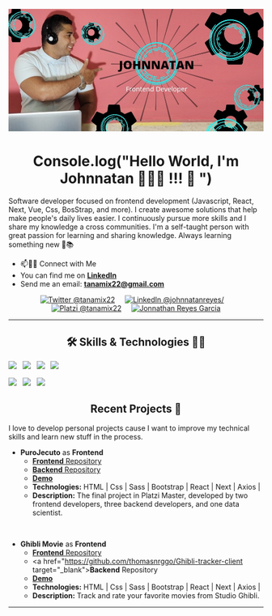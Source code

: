 ![Screenshot](github.jpg)

<h1 align="center">Console.log("Hello World, I'm Johnnatan 👨🏻‍💻 !!! 👋 ") </h1>

Software developer focused on frontend development (Javascript, React, Next, Vue, Css, BosStrap, and more). I create awesome solutions that help make people's daily lives easier. I continuously pursue more skills and I share my knowledge a cross communities. I'm a self-taught person with great passion for learning and sharing knowledge. Always learning something new 🚀📚

<ul>
<li>📫🤝🏻 Connect with Me</li>
<li>You can find me on <strong><a href="https://https://www.linkedin.com/in/johnnatanreyes" target="_blank">LinkedIn</a></strong></li>
<li>Send me an email: <strong><a href="mailto:tanamix22@gmail.com?subject=Hola%20Jonathan">tanamix22@gmail.com</a></strong></li>
</ul>

<p align="center">
  <a href="https://twitter.com/JonnathanTana" target="_blank"><img src="https://img.shields.io/badge/twitter-%231DA1F2.svg?&style=for-the-badge&logo=twitter&logoColor=white" title="Twitter @tanamix22" /></a>&nbsp;&nbsp;&nbsp;&nbsp;
  <a href="https://www.linkedin.com/in/johnnatanreyes/" target="_blank"><img src="https://img.shields.io/badge/linkedin-%230077B5.svg?&style=for-the-badge&logo=linkedin&logoColor=white" title="LinkedIn @johnnatanreyes/"/></a>&nbsp;&nbsp;&nbsp;&nbsp;
  <a href="https://platzi.com/p/tanamix22/" target="_blank"><img src="https://img.shields.io/badge/Platzi-98CA3F.svg?&style=for-the-badge&logo=platzi&logoColor=white" title="Platzi @tanamix22"/></a>&nbsp;&nbsp;&nbsp;&nbsp;
  <a href="https://portafolio-qx8dlovy7-tanamix22.vercel.app/" target="_blank"><img src="https://img.shields.io/badge/-Web%20site-green?style=for-the-badge&logo=buddy&logoColor=white" title="Jonnathan Reyes Garcia"/></a>
</p>

***

<h2 align="center"> 🛠 Skills & Technologies 🧑‍💻</h2>

<p>
    <img src="https://img.shields.io/badge/HTML5-292e33.svg?style=flat-square&logo=html5&logoColor=white" />&nbsp;&nbsp;
    <img src="https://img.shields.io/badge/CSS-292e33.svg?style=flat-square&logo=css3&logoColor=white" />&nbsp;&nbsp;
    <img src="https://img.shields.io/badge/_-Bootstrap-292e33?style=flat-square&logo=bootstrap&logoColor=white" />&nbsp;&nbsp;
    <img src="https://img.shields.io/badge/Javascript-292e33.svg?style=flat-square&logo=javascript&logoColor=white" />&nbsp;&nbsp;
</p>

<p align="">
  <img src="https://img.shields.io/badge/Linux-292e33?style=flat-square&logo=linux&logoColor=white" />&nbsp;&nbsp;
  <img src="https://img.shields.io/badge/Git%20-292e33?style=flat-square&logo=git&logoColor=white" />&nbsp;&nbsp;
  <img src="https://img.shields.io/badge/GitHub%20-292e33?style=flat-square&logo=github&logoColor=white" />&nbsp;&nbsp;
</p>

<h2 align="center"> Recent Projects 🚀</h2>

<p>I love to develop personal projects cause I want to improve my technical skills and learn new stuff in the process.</p>

+ **PuroJecuto** as **Frontend**
    + <a href="https://github.com/Purojekuto-Capstone/purojekuto-client" target="_blank"><strong>Frontend</strong> Repository</a>
    + <a href="https://github.com/Purojekuto-Capstone/purojekuto-backend" target="_blank"><strong>Backend</strong> Repository</a>
    + <a href="https://www.consultify.online/" target="_blank"><strong>Demo</strong></a>
    + <strong>Technologies:</strong> HTML | Css | Sass | Bootstrap | React | Next | Axios | 
    + <strong>Description:</strong> The final project in Platzi Master, developed by two frontend developers, three backend developers, and one data scientist.

</br>

+ **Ghibli Movie** as **Frontend**
    + <a href="https://github.com/thomasnrggo/Ghibli-tracker-client" target="_blank"><strong>Frontend</strong> Repository</a>
    + <a href="https://github.com/thomasnrggo/Ghibli-tracker-client target="_blank"><strong>Backend</strong> Repository</a>
    + <a href="https://ghibli-tracker-client-git-main-thomasnrggo.vercel.app/" target="_blank"><strong>Demo</strong></a>
    + <strong>Technologies:</strong> HTML | Css | Sass | Bootstrap | React | Next | Axios | 
    + <strong>Description:</strong> Track and rate your favorite movies from Studio Ghibli.

***


